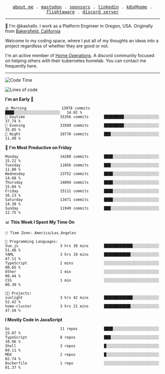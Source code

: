 <p align="center">
  <samp>
    <a href="https://jordanjones.org/">about me</a> .
    <a rel="me" href="https://mastodon.social/@kashall">mastodon</a> .
    <a href="https://github.com/sponsors/kashalls">sponsors</a> .
    <a href="https://linkedin.com/in/jordpjones">linkedin</a> .
    <a href="https://github.com/kashalls/home-cluster">k8s@home</a> .
    <a href="https://flightaware.com/adsb/stats/user/kashalls">flightaware</a> .
    <a href="https://discord.gg/V2WrCfqba9">discord server</a>
  </samp>
</p>

----------------------------------------------------------------

:wave: I'm @kashalls. I work as a Platform Engineer in Oregon, USA. Originally from [Bakersfield, California](https://maps.app.goo.gl/QQMtywTWghpXB6Tu6)

Welcome to my coding space, where I put all of my thoughts an ideas into a project regardless of whether they are good or not.

I'm an active member of [Home Operations](https://discord.gg/home-operations). A discord community focused on helping others with their kubernetes homelab. You can contact me frequently here.

----------------------------------------------------------------
<!--START_SECTION:waka-->
![Code Time](http://img.shields.io/badge/Code%20Time-2%2C442%20hrs%2015%20mins-blue)

![Lines of code](https://img.shields.io/badge/From%20Hello%20World%20I%27ve%20Written-12.7%20million%20lines%20of%20code-blue)

**I'm an Early 🐤** 

```text
🌞 Morning                13978 commits       ████░░░░░░░░░░░░░░░░░░░░░   14.92 % 
🌆 Daytime                35356 commits       █████████░░░░░░░░░░░░░░░░   37.74 % 
🌃 Evening                33589 commits       █████████░░░░░░░░░░░░░░░░   35.85 % 
🌙 Night                  10770 commits       ███░░░░░░░░░░░░░░░░░░░░░░   11.49 % 
```
📅 **I'm Most Productive on Friday** 

```text
Monday                   14260 commits       ████░░░░░░░░░░░░░░░░░░░░░   15.22 % 
Tuesday                  11056 commits       ███░░░░░░░░░░░░░░░░░░░░░░   11.80 % 
Wednesday                13752 commits       ████░░░░░░░░░░░░░░░░░░░░░   14.68 % 
Thursday                 14094 commits       ████░░░░░░░░░░░░░░░░░░░░░   15.04 % 
Friday                   15111 commits       ████░░░░░░░░░░░░░░░░░░░░░   16.13 % 
Saturday                 13471 commits       ████░░░░░░░░░░░░░░░░░░░░░   14.38 % 
Sunday                   11949 commits       ███░░░░░░░░░░░░░░░░░░░░░░   12.75 % 
```


📊 **This Week I Spent My Time On** 

```text
🕑︎ Time Zone: America/Los_Angeles

💬 Programming Languages: 
Vue.js                   3 hrs 38 mins       █████████████░░░░░░░░░░░░   51.46 % 
YAML                     3 hrs 19 mins       ████████████░░░░░░░░░░░░░   47.11 % 
TypeScript               2 mins              ░░░░░░░░░░░░░░░░░░░░░░░░░   00.65 % 
Other                    1 min               ░░░░░░░░░░░░░░░░░░░░░░░░░   00.44 % 
CSS                      1 min               ░░░░░░░░░░░░░░░░░░░░░░░░░   00.30 % 

🐱‍💻 Projects: 
sunlight                 3 hrs 42 mins       █████████████░░░░░░░░░░░░   52.42 % 
home-cluster             3 hrs 21 mins       ████████████░░░░░░░░░░░░░   47.58 % 
```

**I Mostly Code in JavaScript** 

```text
Go                       11 repos            ████░░░░░░░░░░░░░░░░░░░░░   15.07 % 
TypeScript               8 repos             ███░░░░░░░░░░░░░░░░░░░░░░   10.96 % 
Shell                    3 repos             █░░░░░░░░░░░░░░░░░░░░░░░░   04.11 % 
MDX                      2 repos             █░░░░░░░░░░░░░░░░░░░░░░░░   02.74 % 
Dockerfile               1 repo              ░░░░░░░░░░░░░░░░░░░░░░░░░   01.37 % 
```




<!--END_SECTION:waka-->
